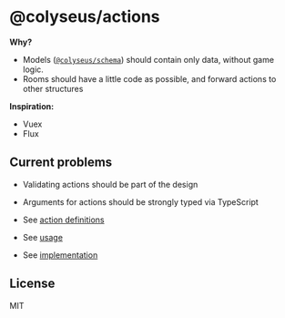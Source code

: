 # @colyseus/actions

**Why?**

- Models ([`@colyseus/schema`](https://github.com/colyseus/schema)) should contain only data, without game logic.
- Rooms should have a little code as possible, and forward actions to other structures

**Inspiration:**

- Vuex
- Flux

## Current problems

- Validating actions should be part of the design
- Arguments for actions should be strongly typed via TypeScript

- See [action definitions](https://github.com/endel/actions/blob/f2c4984afe6420ceea9643ad8e8225fb7fd6f978/test/scenarios/CardGameScenario.ts#L18-L49)
- See [usage](https://github.com/endel/actions/blob/f2c4984afe6420ceea9643ad8e8225fb7fd6f978/test/Test.ts#L16-L36)
- See [implementation](https://github.com/endel/actions/blob/master/src/index.ts)




## License

MIT